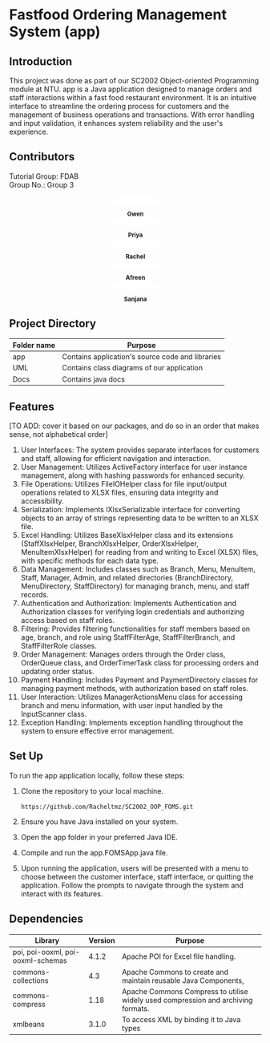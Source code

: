 # Fastfood Ordering Management System (app)

## Introduction

This project was done as part of our SC2002 Object-oriented Programming module at NTU. app is a Java application designed to manage orders and staff interactions within a fast food restaurant environment. It is an intuitive interface to streamline the ordering process for customers and the management of business operations and transactions. With error handling and input validation, it enhances system reliability and the user's experience.

## Contributors

Tutorial Group: FDAB<br/>
Group No.: Group 3

<div align="center">
  <a href="https://github.com/gwenionna" target="_blank"><img src="https://github.com/Racheltmz/SC2002_OOP_FOMS/raw/main/your_cool_intro%20(3).gif" width="100px;" alt="" style="border-radius:50%;"/></a><br />
  <sub><b>Gwen</b></sub>
</div>

<div align="center">
  <a href="https://github.com/Priyarekah" target="_blank"><img src="https://github.com/Racheltmz/SC2002_OOP_FOMS/raw/main/your_cool_intro%20(1).gif" width="100px;" alt="" style="border-radius:50%;"/></a><br />
  <sub><b>Priya</b></sub>
</div>

<div align="center">
  <a href="https://github.com/lousyway" target="_blank"><img src="https://github.com/Racheltmz/SC2002_OOP_FOMS/raw/main/your_cool_intro%20(2).gif" width="100px;" alt="" style="border-radius:50%;"/></a><br />
  <sub><b>Rachel</b></sub>
</div>

<div align="center">
  <a href="https://github.com/afreenrafi" target="_blank"><img src="https://github.com/Racheltmz/SC2002_OOP_FOMS/raw/main/your_cool_intro%20(5).gif" width="100px;" alt="" style="border-radius:50%;"/></a><br />
  <sub><b>Afreen</b></sub>
</div>

<div align="center">
  <a href="https://github.com/snnjana" target="_blank"><img src="https://github.com/Racheltmz/SC2002_OOP_FOMS/raw/main/your_cool_intro%20(4).gif" width="100px;" alt="" style="border-radius:50%;"/></a><br />
  <sub><b>Sanjana</b></sub>
</div>



## Project Directory

| Folder name  | Purpose |
| -------- | ------- |
| app| Contains application's source code and libraries|
| UML | Contains class diagrams of our application |
| Docs | Contains java docs | 

## Features

[TO ADD: cover it based on our packages, and do so in an order that makes sense, not alphabetical order]

1. User Interfaces: The system provides separate interfaces for customers and staff, allowing for efficient navigation and interaction.
2. User Management: Utilizes ActiveFactory interface for user instance management, along with hashing passwords for enhanced security.
3. File Operations: Utilizes FileIOHelper class for file input/output operations related to XLSX files, ensuring data integrity and accessibility.
4. Serialization: Implements IXlsxSerializable interface for converting objects to an array of strings representing data to be written to an XLSX file.
5. Excel Handling: Utilizes BaseXlsxHelper class and its extensions (StaffXlsxHelper, BranchXlsxHelper, OrderXlsxHelper, MenuItemXlsxHelper) for reading from and writing to Excel (XLSX) files, with specific methods for each data type.
6. Data Management: Includes classes such as Branch, Menu, MenuItem, Staff, Manager, Admin, and related directories (BranchDirectory, MenuDirectory, StaffDirectory) for managing branch, menu, and staff records.
7. Authentication and Authorization: Implements Authentication and Authorization classes for verifying login credentials and authorizing access based on staff roles.
8. Filtering: Provides filtering functionalities for staff members based on age, branch, and role using StaffFilterAge, StaffFilterBranch, and StaffFilterRole classes.
9. Order Management: Manages orders through the Order class, OrderQueue class, and OrderTimerTask class for processing orders and updating order status.
10. Payment Handling: Includes Payment and PaymentDirectory classes for managing payment methods, with authorization based on staff roles.
11. User Interaction: Utilizes ManagerActionsMenu class for accessing branch and menu information, with user input handled by the InputScanner class.
12. Exception Handling: Implements exception handling throughout the system to ensure effective error management.

## Set Up

To run the app application locally, follow these steps:

1. Clone the repository to your local machine.

       https://github.com/Racheltmz/SC2002_OOP_FOMS.git

2. Ensure you have Java installed on your system.
3. Open the app folder in your preferred Java IDE.
4. Compile and run the app.FOMSApp.java file.
5. Upon running the application, users will be presented with a menu to choose between the customer interface, staff interface, or quitting the application. Follow the prompts to navigate through the system and interact with its features.

## Dependencies

| Library  | Version | Purpose                             |
| -------- | ------- | ----------------------------------- |
| poi, poi-ooxml, poi-ooxml-schemas | 4.1.2 | Apache POI for Excel file handling. |
| commons-collections | 4.3 | Apache Commons to create and maintain reusable Java Components, |
| commons-compress | 1.18 | Apache Commons Compress to utilise widely used compression and archiving formats. |
| xmlbeans | 3.1.0 | To access XML by binding it to Java types |
